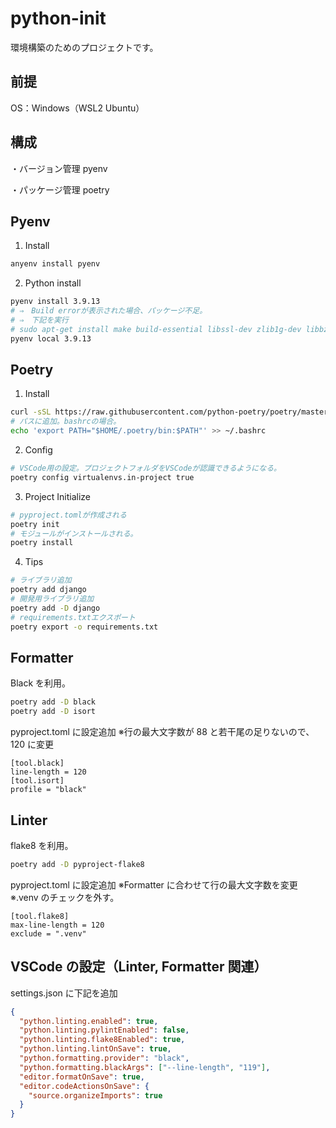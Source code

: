 # python-init

環境構築のためのプロジェクトです。

## 前提

OS：Windows（WSL2 Ubuntu）

## 構成

・バージョン管理
pyenv

・パッケージ管理
poetry

## Pyenv

1. Install

```sh
anyenv install pyenv
```

2. Python install

```sh
pyenv install 3.9.13
# ⇒　Build errorが表示された場合、パッケージ不足。
# ⇒　下記を実行
# sudo apt-get install make build-essential libssl-dev zlib1g-dev libbz2-dev libreadline-dev libsqlite3-dev wget curl llvm libncursesw5-dev xz-utils tk-dev libxml2-dev libxmlsec1-dev libffi-dev liblzma-dev
pyenv local 3.9.13
```

## Poetry

1. Install

```sh
curl -sSL https://raw.githubusercontent.com/python-poetry/poetry/master/get-poetry.py | python3
# パスに追加。bashrcの場合。
echo 'export PATH="$HOME/.poetry/bin:$PATH"' >> ~/.bashrc
```

2. Config

```sh
# VSCode用の設定。プロジェクトフォルダをVSCodeが認識できるようになる。
poetry config virtualenvs.in-project true
```

3. Project Initialize

```sh
# pyproject.tomlが作成される
poetry init
# モジュールがインストールされる。
poetry install
```

4. Tips

```sh
# ライブラリ追加
poetry add django
# 開発用ライブラリ追加
poetry add -D django
# requirements.txtエクスポート
poetry export -o requirements.txt
```

## Formatter

Black を利用。

```sh
poetry add -D black
poetry add -D isort
```

pyproject.toml に設定追加
※行の最大文字数が 88 と若干尾の足りないので、120 に変更

```
[tool.black]
line-length = 120
[tool.isort]
profile = "black"
```

## Linter

flake8 を利用。

```sh
poetry add -D pyproject-flake8
```

pyproject.toml に設定追加
※Formatter に合わせて行の最大文字数を変更
※.venv のチェックを外す。

```
[tool.flake8]
max-line-length = 120
exclude = ".venv"
```

## VSCode の設定（Linter, Formatter 関連）

settings.json に下記を追加

```json
{
  "python.linting.enabled": true,
  "python.linting.pylintEnabled": false,
  "python.linting.flake8Enabled": true,
  "python.linting.lintOnSave": true,
  "python.formatting.provider": "black",
  "python.formatting.blackArgs": ["--line-length", "119"],
  "editor.formatOnSave": true,
  "editor.codeActionsOnSave": {
    "source.organizeImports": true
  }
}
```
